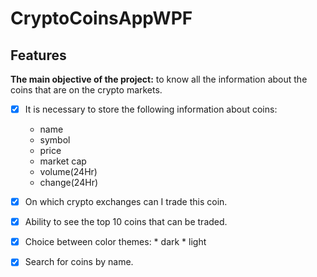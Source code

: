 # CryptoCoinsAppWPF
## Features
**The main objective of the project:** to know all the information about the coins that are on the crypto markets.
- [x] It is necessary to store the following information about coins:
    * name  
    * symbol
    * price
    * market cap
    * volume(24Hr)
    * change(24Hr)
- [x] On which crypto exchanges can I trade this coin.
- [x] Ability to see the top 10 coins that can be traded.
- [x] Choice between color themes:
      * dark
      * light
- [x] Search for coins by name.   

